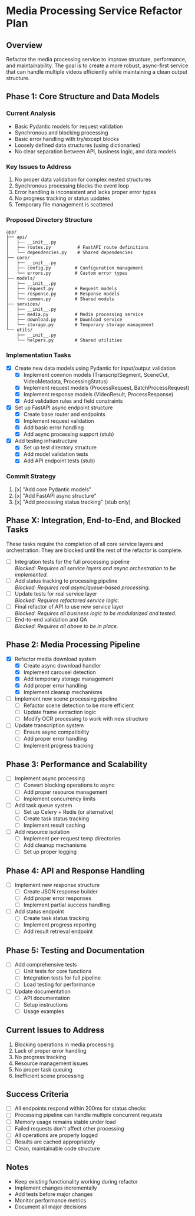 # Media Processing Service Refactor Plan

## Overview
Refactor the media processing service to improve structure, performance, and maintainability. The goal is to create a more robust, async-first service that can handle multiple videos efficiently while maintaining a clean output structure.

## Phase 1: Core Structure and Data Models

### Current Analysis
- Basic Pydantic models for request validation
- Synchronous and blocking processing
- Basic error handling with try/except blocks
- Loosely defined data structures (using dictionaries)
- No clear separation between API, business logic, and data models

### Key Issues to Address
1. No proper data validation for complex nested structures
2. Synchronous processing blocks the event loop
3. Error handling is inconsistent and lacks proper error types
4. No progress tracking or status updates
5. Temporary file management is scattered

### Proposed Directory Structure
```
app/
├── api/
│   ├── __init__.py
│   ├── routes.py          # FastAPI route definitions
│   └── dependencies.py    # Shared dependencies
├── core/
│   ├── __init__.py
│   ├── config.py         # Configuration management
│   └── errors.py         # Custom error types
├── models/
│   ├── __init__.py
│   ├── request.py        # Request models
│   ├── response.py       # Response models
│   └── common.py         # Shared models
├── services/
│   ├── __init__.py
│   ├── media.py          # Media processing service
│   ├── download.py       # Download service
│   └── storage.py        # Temporary storage management
└── utils/
    ├── __init__.py
    └── helpers.py        # Shared utilities
```

### Implementation Tasks
- [x] Create new data models using Pydantic for input/output validation
  - [x] Implement common models (TranscriptSegment, SceneCut, VideoMetadata, ProcessingStatus)
  - [x] Implement request models (ProcessRequest, BatchProcessRequest)
  - [x] Implement response models (VideoResult, ProcessResponse)
  - [x] Add validation rules and field constraints
- [x] Set up FastAPI async endpoint structure
  - [x] Create base router and endpoints
  - [x] Implement request validation
  - [x] Add basic error handling
  - [x] Add async processing support (stub)
- [x] Add testing infrastructure
  - [x] Set up test directory structure
  - [x] Add model validation tests
  - [x] Add API endpoint tests (stub)

### Commit Strategy
1. [x] "Add core Pydantic models"
2. [x] "Add FastAPI async structure"
3. [x] "Add processing status tracking" (stub only)

## Phase X: Integration, End-to-End, and Blocked Tasks

These tasks require the completion of all core service layers and orchestration. They are blocked until the rest of the refactor is complete.

- [ ] Integration tests for the full processing pipeline  
  _Blocked: Requires all service layers and async orchestration to be implemented._
- [ ] Add status tracking to processing pipeline  
  _Blocked: Requires real async/queue-based processing._
- [ ] Update tests for real service layer  
  _Blocked: Requires refactored service logic._
- [ ] Final refactor of API to use new service layer  
  _Blocked: Requires all business logic to be modularized and tested._
- [ ] End-to-end validation and QA  
  _Blocked: Requires all above to be in place._

## Phase 2: Media Processing Pipeline
- [x] Refactor media download system
  - [x] Create async download handler
  - [x] Implement carousel detection
  - [x] Add temporary storage management
  - [x] Add proper error handling
  - [x] Implement cleanup mechanisms
- [ ] Implement new scene processing pipeline
  - [ ] Refactor scene detection to be more efficient
  - [ ] Update frame extraction logic
  - [ ] Modify OCR processing to work with new structure
- [ ] Update transcription system
  - [ ] Ensure async compatibility
  - [ ] Add proper error handling
  - [ ] Implement progress tracking

## Phase 3: Performance and Scalability
- [ ] Implement async processing
  - [ ] Convert blocking operations to async
  - [ ] Add proper resource management
  - [ ] Implement concurrency limits
- [ ] Add task queue system
  - [ ] Set up Celery + Redis (or alternative)
  - [ ] Create task status tracking
  - [ ] Implement result caching
- [ ] Add resource isolation
  - [ ] Implement per-request temp directories
  - [ ] Add cleanup mechanisms
  - [ ] Set up proper logging

## Phase 4: API and Response Handling
- [ ] Implement new response structure
  - [ ] Create JSON response builder
  - [ ] Add proper error responses
  - [ ] Implement partial success handling
- [ ] Add status endpoint
  - [ ] Create task status tracking
  - [ ] Implement progress reporting
  - [ ] Add result retrieval endpoint

## Phase 5: Testing and Documentation
- [ ] Add comprehensive tests
  - [ ] Unit tests for core functions
  - [ ] Integration tests for full pipeline
  - [ ] Load testing for performance
- [ ] Update documentation
  - [ ] API documentation
  - [ ] Setup instructions
  - [ ] Usage examples

## Current Issues to Address
1. Blocking operations in media processing
2. Lack of proper error handling
3. No progress tracking
4. Resource management issues
5. No proper task queuing
6. Inefficient scene processing

## Success Criteria
- [ ] All endpoints respond within 200ms for status checks
- [ ] Processing pipeline can handle multiple concurrent requests
- [ ] Memory usage remains stable under load
- [ ] Failed requests don't affect other processing
- [ ] All operations are properly logged
- [ ] Results are cached appropriately
- [ ] Clean, maintainable code structure

## Notes
- Keep existing functionality working during refactor
- Implement changes incrementally
- Add tests before major changes
- Monitor performance metrics
- Document all major decisions 